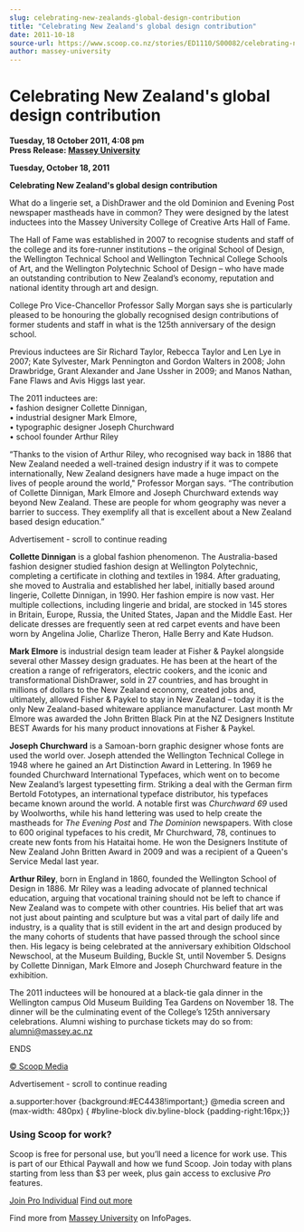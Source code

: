 ```yaml
---
slug: celebrating-new-zealands-global-design-contribution
title: "Celebrating New Zealand's global design contribution"
date: 2011-10-18
source-url: https://www.scoop.co.nz/stories/ED1110/S00082/celebrating-new-zealands-global-design-contribution.htm
author: massey-university
---
```

Celebrating New Zealand's global design contribution
====================================================

**Tuesday, 18 October 2011, 4:08 pm**  
**Press Release: [Massey University](https://info.scoop.co.nz/Massey_University)**

**Tuesday, October 18, 2011**

****Celebrating New Zealand's global design contribution****

What do a lingerie set, a DishDrawer and the old Dominion and Evening Post newspaper mastheads have in common? They were designed by the latest inductees into the Massey University College of Creative Arts Hall of Fame.

The Hall of Fame was established in 2007 to recognise students and staff of the college and its fore-runner institutions – the original School of Design, the Wellington Technical School and Wellington Technical College Schools of Art, and the Wellington Polytechnic School of Design – who have made an outstanding contribution to New Zealand’s economy, reputation and national identity through art and design.

College Pro Vice-Chancellor Professor Sally Morgan says she is particularly pleased to be honouring the globally recognised design contributions of former students and staff in what is the 125th anniversary of the design school.

Previous inductees are Sir Richard Taylor, Rebecca Taylor and Len Lye in 2007; Kate Sylvester, Mark Pennington and Gordon Walters in 2008; John Drawbridge, Grant Alexander and Jane Ussher in 2009; and Manos Nathan, Fane Flaws and Avis Higgs last year.

The 2011 inductees are:  
• fashion designer Collette Dinnigan,  
• industrial designer Mark Elmore,  
• typographic designer Joseph Churchward  
• school founder Arthur Riley

“Thanks to the vision of Arthur Riley, who recognised way back in 1886 that New Zealand needed a well-trained design industry if it was to compete internationally, New Zealand designers have made a huge impact on the lives of people around the world," Professor Morgan says. “The contribution of Collette Dinnigan, Mark Elmore and Joseph Churchward extends way beyond New Zealand. These are people for whom geography was never a barrier to success. They exemplify all that is excellent about a New Zealand based design education.”

Advertisement - scroll to continue reading





**Collette Dinnigan** is a global fashion phenomenon. The Australia-based fashion designer studied fashion design at Wellington Polytechnic, completing a certificate in clothing and textiles in 1984. After graduating, she moved to Australia and established her label, initially based around lingerie, Collette Dinnigan, in 1990. Her fashion empire is now vast. Her multiple collections, including lingerie and bridal, are stocked in 145 stores in Britain, Europe, Russia, the United States, Japan and the Middle East. Her delicate dresses are frequently seen at red carpet events and have been worn by Angelina Jolie, Charlize Theron, Halle Berry and Kate Hudson.

**Mark Elmore** is industrial design team leader at Fisher & Paykel alongside several other Massey design graduates. He has been at the heart of the creation a range of refrigerators, electric cookers, and the iconic and transformational DishDrawer, sold in 27 countries, and has brought in millions of dollars to the New Zealand economy, created jobs and, ultimately, allowed Fisher & Paykel to stay in New Zealand – today it is the only New Zealand-based whiteware appliance manufacturer. Last month Mr Elmore was awarded the John Britten Black Pin at the NZ Designers Institute BEST Awards for his many product innovations at Fisher & Paykel.

**Joseph Churchward** is a Samoan-born graphic designer whose fonts are used the world over. Joseph attended the Wellington Technical College in 1948 where he gained an Art Distinction Award in Lettering. In 1969 he founded Churchward International Typefaces, which went on to become New Zealand’s largest typesetting firm. Striking a deal with the German firm Bertold Fototypes, an international typeface distributor, his typefaces became known around the world. A notable first was _Churchward 69_ used by Woolworths, while his hand lettering was used to help create the mastheads for _The Evening Post_ and _The Dominion_ newspapers. With close to 600 original typefaces to his credit, Mr Churchward, 78, continues to create new fonts from his Hataitai home. He won the Designers Institute of New Zealand John Britten Award in 2009 and was a recipient of a Queen's Service Medal last year.

**Arthur Riley**, born in England in 1860, founded the Wellington School of Design in 1886. Mr Riley was a leading advocate of planned technical education, arguing that vocational training should not be left to chance if New Zealand was to compete with other countries. His belief that art was not just about painting and sculpture but was a vital part of daily life and industry, is a quality that is still evident in the art and design produced by the many cohorts of students that have passed through the school since then. His legacy is being celebrated at the anniversary exhibition Oldschool Newschool, at the Museum Building, Buckle St, until November 5. Designs by Collette Dinnigan, Mark Elmore and Joseph Churchward feature in the exhibition.

The 2011 inductees will be honoured at a black-tie gala dinner in the Wellington campus Old Museum Building Tea Gardens on November 18. The dinner will be the culminating event of the College’s 125th anniversary celebrations. Alumni wishing to purchase tickets may do so from: alumni@massey.ac.nz

ENDS  

[© Scoop Media](http://www.scoop.co.nz/about/terms.html)  

Advertisement - scroll to continue reading



a.supporter:hover {background:#EC4438!important;} @media screen and (max-width: 480px) { #byline-block div.byline-block {padding-right:16px;}}

### Using Scoop for work?

Scoop is free for personal use, but you’ll need a licence for work use. This is part of our Ethical Paywall and how we fund Scoop. Join today with plans starting from less than $3 per week, plus gain access to exclusive _Pro_ features.  
  
[Join Pro Individual](https://pro.scoop.co.nz/Individual/?from=ProIn24) [Find out more](https://pro.scoop.co.nz/using-scoop-for-work/?from=ProIn24)

Find more from [Massey University](https://info.scoop.co.nz/Massey_University) on InfoPages.